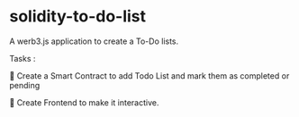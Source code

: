 # solidity-to-do-list
A werb3.js application to create a To-Do lists.

Tasks :

 🔘 Create a Smart Contract to add Todo List and mark them as completed or pending
 
 🔘 Create Frontend to make it interactive.
